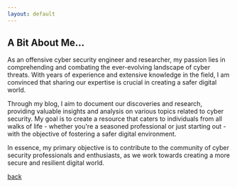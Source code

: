 ```yaml
---
layout: default
---
```


## A Bit About Me...

As an offensive cyber security engineer and researcher, my passion lies in comprehending and combating the ever-evolving landscape of cyber threats. With years of experience and extensive knowledge in the field, I am convinced that sharing our expertise is crucial in creating a safer digital world.

Through my blog, I aim to document our discoveries and research, providing valuable insights and analysis on various topics related to cyber security. My goal is to create a resource that caters to individuals from all walks of life - whether you're a seasoned professional or just starting out - with the objective of fostering a safer digital environment.

In essence, my primary objective is to contribute to the community of cyber security professionals and enthusiasts, as we work towards creating a more secure and resilient digital world.

[back](/)
